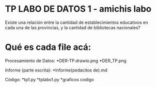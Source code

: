 
# TP LABO DE DATOS 1 - amichis labo 

Existe una relación entre la cantidad de establecimientos educativos en cada una de las provincias, 
y la cantidad de bibliotecas nacionales? 

# Qué es cada file acá:

Procesamiento de Datos:
*DER-TP.drawio.png
*DER_TP.png 

Informe (parte escrita): 
*Informe(pedacitos de).md 

Código:
*tp1.py
*tplabo1.py
*graficos codigo 

       
